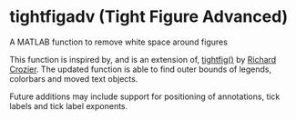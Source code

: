 # tightfigadv (Tight Figure Advanced)
A MATLAB function to remove white space around figures

This function is inspired by, and is an extension of, [tightfig()](https://au.mathworks.com/matlabcentral/fileexchange/34055-tightfig) by [Richard Crozier](https://au.mathworks.com/matlabcentral/profile/authors/1590682-richard-crozier).
The updated function is able to find outer bounds of legends, colorbars and moved text objects.

Future additions may include support for positioning of annotations, tick labels and tick label exponents.
